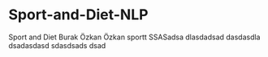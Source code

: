 # Sport-and-Diet-NLP
Sport and Diet
Burak Özkan Özkan sportt
SSASadsa dlasdadsad dasdasdla
dsadasdasd sdasdsads
dsad
